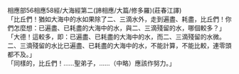 相應部56相應58經/大海經第二(諦相應/大篇/修多羅)(莊春江譯)  
「比丘們！猶如大海中的水如果除了二、三滴水外，走到遍盡、耗盡，比丘們！你們怎麼想：已遍盡、已耗盡的大海中的水，與二、三滴殘留的水，哪個較多？」  
「大德！這較多，即：已遍盡、已耗盡的大海中的水，而二、三滴殘留的水微。二、三滴殘留的水比已遍盡、已耗盡的大海中的水，不能計算，不能比較，連零頭都不及。」  
「同樣的，比丘們！……聖弟子，……（中略）應該作努力。」  
  
  
